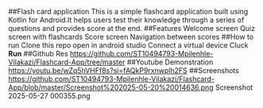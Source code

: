 ##Flash card application
This is a simple flashcard application built using Kotlin for Android.It helps users test their knowledge through a series of questions and provides score at the end.
##Features
Welcome screen
Quiz screen with flashcards
Score screen
Navigation between scores
##How to run
Clone this repo
open in android studio
Connect a virtual device
Cluck **Run**
##Github   Res
https://github.com/ST10494793-Mpilenhle-Vilakazi/Flashcard-App/tree/master
##Youtube Demonstration
https://youtu.be/wZq5hVHFf8s?si=fAQkP9rxnwplh2FS
##Screenshots
https://github.com/ST10494793-Mpilenhle-Vilakazi/Flashcard-App/blob/master/Screenshot%202025-05-20%20014636.png
Screenshot 2025-05-27 000355.png
